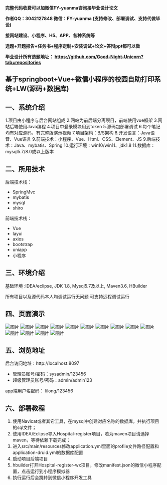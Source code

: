 
**完整代码收费可以加微信FY-yuanma咨询接毕业设计论文**

**作者QQ：3042127848 微信：FY-yuanma (支持修改、部署调试、支持代做毕设)**

**接网站建设、小程序、H5、APP、各种系统等**

**选题+开题报告+任务书+程序定制+安装调试+论文+答辩ppt都可以做**

**毕业设计所有选题地址： https://github.com/Good-Night-Unicorn?tab=repositories**

## 基于springboot+Vue+微信小程序的校园自助打印系统+LW(源码+数据库)

## 一、系统介绍
1.项目由小程序与后台网站组成
2.网站为前后端分离项目，前端使用vue框架
3.网站后端使用Java编程
4.项目中登录模块用到token
5.源码包部署调试
6.每个笔记均有对应源码，有完整版演示视频
7.项目架构：B/S架构
8.开发语言：Java语音、Vue语言
9.前端技术：小程序、Vue、Html、CSS、Element、JS
9.后端技术：Java、mybatis、Spring
10.运行环境：win10/win11、jdk1.8
11.数据库：mysql5.7/8.0或以上版本
## 二、所用技术

后端技术栈：

- SpringMvc
- mybatis
- mysql
- shiro


前端技术栈：
- Vue
- layui
- axios
- bootstrap
- uniapp
- 小程序

## 三、环境介绍

基础环境 :IDEA/eclipse, JDK 1.8, Mysql5.7及以上, Maven3.6, HBuilder

所有项目以及源代码本人均调试运行无问题 可支持远程调试运行

## 四、页面演示
![图片](https://github.com/user-attachments/assets/8fc9af3d-90c5-4a8d-b71c-cae5a58f0de2)
![图片](https://github.com/user-attachments/assets/5b95a090-61a6-4637-81ab-747608e56a77)
![图片](https://github.com/user-attachments/assets/8746b232-24d3-4eef-89be-34b4119e0c94)
![图片](https://github.com/user-attachments/assets/beadcb34-bf71-449a-9343-2f8066d46846)
![图片](https://github.com/user-attachments/assets/9cd06e4c-2c73-40ec-b001-bc85e2abb28f)
![图片](https://github.com/user-attachments/assets/d9dae0ce-3c9a-4eab-a807-d019966500e7)
![图片](https://github.com/user-attachments/assets/def49a0f-6348-4e46-aeba-dbe51c65ba5d)
![图片](https://github.com/user-attachments/assets/73a2e980-31d9-4696-af61-f1a9d03ad857)
![图片](https://github.com/user-attachments/assets/e4ee57af-7945-4b3b-8294-cafe2e974434)
![图片](https://github.com/user-attachments/assets/d11765ff-0056-4ab5-88e2-1019a46a415b)
![图片](https://github.com/user-attachments/assets/b64079ae-c366-4dd3-83be-ffa575a6086c)
![图片](https://github.com/user-attachments/assets/ad116b38-25d3-4065-8f0b-c5df56f9c04f)
![图片](https://github.com/user-attachments/assets/5f790332-dc12-46ba-8951-37daa868deb8)
![图片](https://github.com/user-attachments/assets/116d5ac3-e0eb-4b54-a923-049e75054c08)

## 五、浏览地址

后台访问地址：http://localhost:8097
- 管理员账号/密码：sysadmin/123456
- 超级管理员账号/密码：admin/admin123

app端用户名密码：
lilong/123456

## 六、部署教程

1. 使用Navicat或者其它工具，在mysql中创建对应名称的数据库，并执行项目的sql文件；
2. 使用IDEA/Eclipse导入Hospital-register项目，若为maven项目请选择maven，等待依赖下载完成；
3. 进入src/main/resources修改application.yml里面的profile文件路径配置和application-druid.yml的数据库配置
4. 启动项目后端项目
5. hbuilder打开Hospital-register-wx项目，修改manifest.json的微信小程序配置，点击运行到小程序模拟器
6. 执行运行后会跳转到微信小程序开发工具
